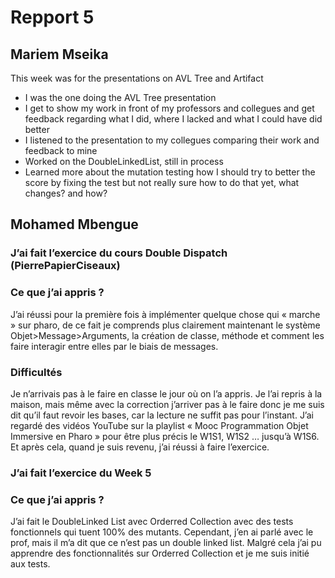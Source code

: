 # Repport 5 
## Mariem Mseika
 This week was for the presentations on AVL Tree and Artifact
 * I was the one doing the AVL Tree presentation
 * I get to show my work in front of my professors and collegues and get feedback regarding what I did, where I lacked and what I could have did better
 * I listened to the presentation to my collegues comparing their work and feedback to mine
 * Worked on the DoubleLinkedList, still in process
 * Learned more about the mutation testing how I should try to better the score by fixing the test but not really sure how to do that yet, what changes? and how? 
 
## Mohamed Mbengue
### J’ai fait l’exercice du cours Double Dispatch (PierrePapierCiseaux)
### Ce que j’ai appris ?
J’ai réussi pour la première fois à implémenter quelque chose qui « marche » sur pharo, de ce fait je comprends plus clairement maintenant le système Objet>Message>Arguments, la création de classe, méthode et comment les faire interagir entre elles par le biais de messages.
### Difficultés
Je n’arrivais pas à le faire en classe le jour où on l’a appris. Je l’ai repris à la maison, mais même avec la correction j’arriver pas à le faire donc je me suis dit qu’il faut revoir les bases, car la lecture ne suffit pas pour l’instant. J’ai regardé des vidéos YouTube sur la playlist « Mooc Programmation Objet Immersive en Pharo » pour être plus précis le W1S1, W1S2 … jusqu’à W1S6.
Et après cela, quand je suis revenu, j’ai réussi à faire l’exercice.

### J’ai fait l’exercice du Week 5
### Ce que j’ai appris ?
J’ai fait le DoubleLinked List avec Orderred Collection avec des tests fonctionnels qui tuent 100% des mutants. Cependant, j’en ai parlé avec le prof, mais il m’a dit que ce n’est pas un double linked list. 
Malgré cela j’ai pu apprendre des fonctionnalités sur Orderred Collection et je me suis initié aux tests.